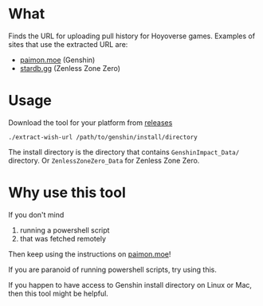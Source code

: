 # What

Finds the URL for uploading pull history for Hoyoverse games.
Examples of sites that use the extracted URL are:
- [paimon.moe](https://paimon.moe/) (Genshin)
- [stardb.gg](https://stardb.gg/) (Zenless Zone Zero)

# Usage

Download the tool for your platform from [releases](https://github.com/kurorinchan/extract-wish-url/releases)

```
./extract-wish-url /path/to/genshin/install/directory
```

The install directory is the directory that contains `GenshinImpact_Data/` directory.
Or `ZenlessZoneZero_Data` for Zenless Zone Zero.

# Why use this tool

If you don't mind
1. running a powershell script
2. that was fetched remotely

Then keep using the instructions on 
[paimon.moe](https://paimon.moe/)!

If you are paranoid of running powershell scripts, try using this.

If you happen to have access to Genshin install directory on Linux or Mac,
then this tool might be helpful.
